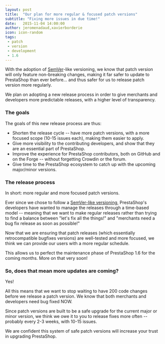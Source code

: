 ```yaml
---
layout: post
title:  "Our plan for more regular & focused patch versions"
subtitle: "Fixing more issues in due time!"
date:   2015-11-04 14:00:00
author: jeromenadaud,xavierborderie
icon: icon-random
tags:
 - patch
 - version
 - development
 - 1.6
---
```


With the adoption of [SemVer](http://build.prestashop.com/news/a-more-semantic-versioning-scheme/)-like versioning, we know that patch version will only feature non-breaking changes, making it far safer to update to PrestaShop than ever before... and thus safer for us to release patch version more regularly.

We plan on adopting a new release process in order to give merchants and developers more predictable releases, with a higher level of transparency.

### The goals

The goals of this new release process are thus:

* Shorten the release cycle -- have more patch versions, with a more focused scope (10-15 issues each), making them easier to apply.
* Give more visibility to the contributing developers, and show that they are an essential part of PrestaShop.
* Improve the experience for PrestaShop contributors, both on GitHub and on the Forge -- without forgetting Crowdin or the forum.
* Give time to the PrestaShop ecosystem to catch up with the upcoming major/minor versions.


### The release process

In short: more regular and more focused patch versions.

Ever since we chose to follow a [SemVer-like versioning](http://http://build.prestashop.com/news/a-more-semantic-versioning-scheme/), PrestaShop's developers have wanted to manage the releases through a time-based model -- meaning that we want to make regular releases rather than trying to find a balance between "let's fix all the things!" and "merchants need a bug fix release as soon as possible!"

Now that we are ensuring that patch releases (which essentially retrocompatible bugfixes versions) are well-tested and more focused, we think we can provide our users with a more regular schedule. 

This allows us to perfect the maintenance phase of PrestaShop 1.6 for the coming months. More on that very soon!


### So, does that mean more updates are coming?

Yes! 

All this means that we want to stop waiting to have 200 code changes before we release a patch version. We know that both merchants and developers need bug fixed NOW. 

Since patch versions are built to be a safe upgrade for the current major or minor version, we think we owe it to you to release fixes more often -- probably every 2-3 weeks, with 10-15 issues.

We are confident this system of safe patch versions will increase your trust in upgrading PrestaShop.
